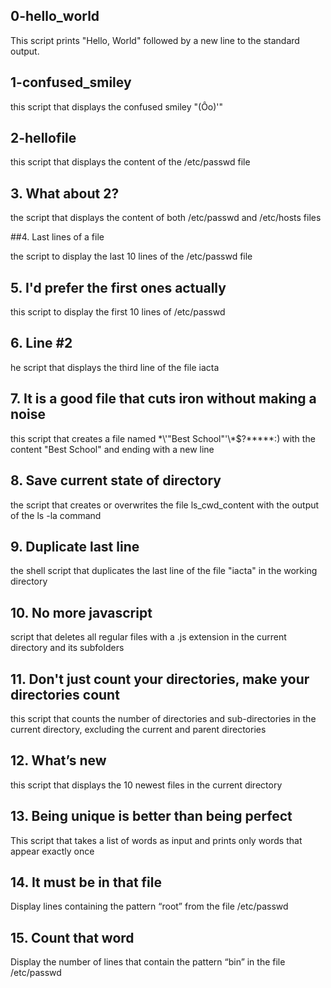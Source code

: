 ## 0-hello_world

This script prints "Hello, World" followed by a new line to the standard output.

## 1-confused_smiley

this script that displays the confused smiley "(Ôo)'"

## 2-hellofile

this  script that displays the content of the /etc/passwd file

## 3. What about 2?

the script that displays the content of both /etc/passwd and /etc/hosts files

##4. Last lines of a file

the script to display the last 10 lines of the /etc/passwd file

## 5. I'd prefer the first ones actually

this script to display the first 10 lines of /etc/passwd 

## 6. Line #2

he script that displays the third line of the file iacta

## 7. It is a good file that cuts iron without making a noise

this script that creates a file named \*\\'"Best School"\'\\*$\?\*\*\*\*\*:) with the content "Best School" and ending with a new line

## 8. Save current state of directory

the script that creates or overwrites the file ls_cwd_content with the output of the ls -la command

## 9. Duplicate last line

the shell script that duplicates the last line of the file "iacta" in the working directory

## 10. No more javascript

script that deletes all regular files with a .js extension in the current directory and its subfolders

## 11. Don't just count your directories, make your directories count

this script that counts the number of directories and sub-directories in the current directory, excluding the current and parent directories

## 12. What’s new

this script that displays the 10 newest files in the current directory

## 13. Being unique is better than being perfect

This script that takes a list of words as input and prints only words that appear exactly once

## 14. It must be in that file

Display lines containing the pattern “root” from the file /etc/passwd

## 15. Count that word

Display the number of lines that contain the pattern “bin” in the file /etc/passwd

##













